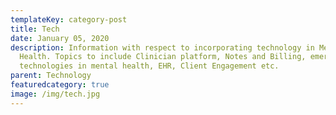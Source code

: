 ```yaml
---
templateKey: category-post
title: Tech
date: January 05, 2020
description: Information with respect to incorporating technology in Mental
  Health. Topics to include Clinician platform, Notes and Billing, emerging
  technologies in mental health, EHR, Client Engagement etc.
parent: Technology
featuredcategory: true
image: /img/tech.jpg
---
```

